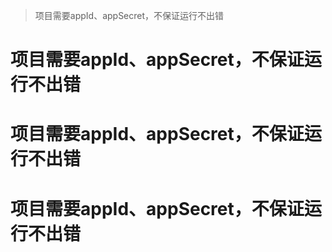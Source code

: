 > 项目需要appId、appSecret，不保证运行不出错

# 项目需要appId、appSecret，不保证运行不出错

# 项目需要appId、appSecret，不保证运行不出错

# 项目需要appId、appSecret，不保证运行不出错